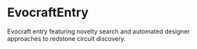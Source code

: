 # EvocraftEntry
Evocraft entry featuring novelty search and automated designer approaches to redstone circuit discovery.
